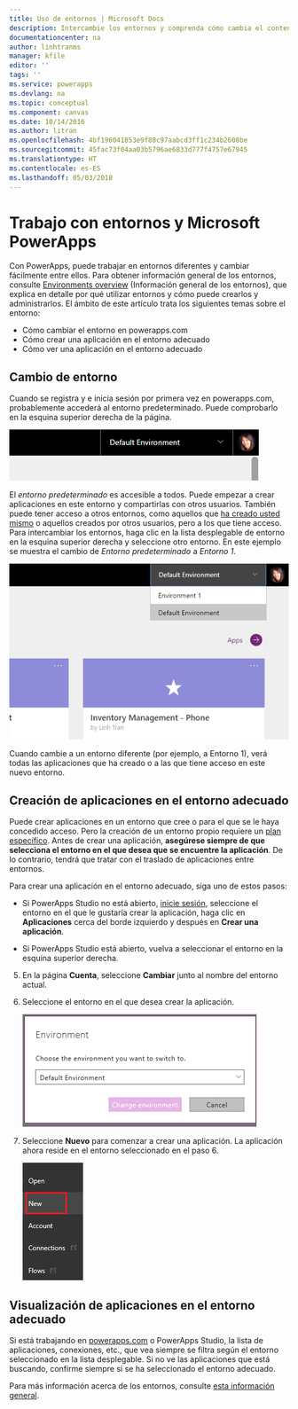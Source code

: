 ```yaml
---
title: Uso de entornos | Microsoft Docs
description: Intercambie los entornos y comprenda cómo cambia el contenido de las páginas.
documentationcenter: na
author: linhtranms
manager: kfile
editor: ''
tags: ''
ms.service: powerapps
ms.devlang: na
ms.topic: conceptual
ms.component: canvas
ms.date: 10/14/2016
ms.author: litran
ms.openlocfilehash: 4bf196041853e9f88c97aabcd3ff1c234b2608be
ms.sourcegitcommit: 45fac73f04aa03b5796ae6833d777f4757e67945
ms.translationtype: HT
ms.contentlocale: es-ES
ms.lasthandoff: 05/03/2018
---
```

# <a name="working-with-environments-and-microsoft-powerapps"></a>Trabajo con entornos y Microsoft PowerApps
Con PowerApps, puede trabajar en entornos diferentes y cambiar fácilmente entre ellos. Para obtener información general de los entornos, consulte [Environments overview](../../administrator/environments-overview.md) (Información general de los entornos), que explica en detalle por qué utilizar entornos y cómo puede crearlos y administrarlos. El ámbito de este artículo trata los siguientes temas sobre el entorno:

* Cómo cambiar el entorno en powerapps.com
* Cómo crear una aplicación en el entorno adecuado
* Cómo ver una aplicación en el entorno adecuado

## <a name="switch-the-environment"></a>Cambio de entorno
Cuando se registra y e inicia sesión por primera vez en powerapps.com, probablemente accederá al entorno predeterminado. Puede comprobarlo en la esquina superior derecha de la página.

![Entorno predeterminado](./media/working-with-environments/env-dropdown.png)

El *entorno predeterminado* es accesible a todos. Puede empezar a crear aplicaciones en este entorno y compartirlas con otros usuarios. También puede tener acceso a otros entornos, como aquellos que [ha creado usted mismo](../../administrator/environments-administration.md) o aquellos creados por otros usuarios, pero a los que tiene acceso. Para intercambiar los entornos, haga clic en la lista desplegable de entorno en la esquina superior derecha y seleccione otro entorno. En este ejemplo se muestra el cambio de *Entorno predeterminado* a *Entorno 1*.

![Cambio de entorno](./media/working-with-environments/switch-env.png)

Cuando cambie a un entorno diferente (por ejemplo, a Entorno 1), verá todas las aplicaciones que ha creado o a las que tiene acceso en este nuevo entorno.

## <a name="create-apps-in-the-right-environment"></a>Creación de aplicaciones en el entorno adecuado
Puede crear aplicaciones en un entorno que cree o para el que se le haya concedido acceso. Pero la creación de un entorno propio requiere un [plan específico](../../administrator/pricing-billing-skus.md). Antes de crear una aplicación, **asegúrese siempre de que selecciona el entorno en el que desea que se encuentre la aplicación**. De lo contrario, tendrá que tratar con el traslado de aplicaciones entre entornos.

Para crear una aplicación en el entorno adecuado, siga uno de estos pasos:

- Si PowerApps Studio no está abierto, [inicie sesión](http://web.powerapps.com), seleccione el entorno en el que le gustaría crear la aplicación, haga clic en **Aplicaciones** cerca del borde izquierdo y después en **Crear una aplicación**.

- Si PowerApps Studio está abierto, vuelva a seleccionar el entorno en la esquina superior derecha.

5. En la página **Cuenta**, seleccione **Cambiar** junto al nombre del entorno actual.

6. Seleccione el entorno en el que desea crear la aplicación.

    ![Entorno de cambio de Studio](./media/working-with-environments/studio-env-dropdown2.PNG)

7. Seleccione **Nuevo** para comenzar a crear una aplicación. La aplicación ahora reside en el entorno seleccionado en el paso 6.

    ![Entorno de cambio de Studio](./media/working-with-environments/new-app.PNG)

## <a name="view-apps-in-the-right-environment"></a>Visualización de aplicaciones en el entorno adecuado
Si está trabajando en [powerapps.com](http://web.powerapps.com) o PowerApps Studio, la lista de aplicaciones, conexiones, etc., que vea siempre se filtra según el entorno seleccionado en la lista desplegable. Si no ve las aplicaciones que está buscando, confirme siempre si se ha seleccionado el entorno adecuado.

Para más información acerca de los entornos, consulte [esta información general](../../administrator/environments-overview.md).
